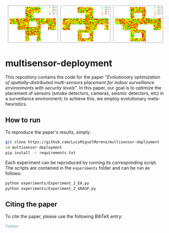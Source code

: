![](multimedia/figure.png)

# multisensor-deployment

This repository contains the code for the paper "*Evolutionary optimization of spatially-distributed multi-sensors placement for indoor surveillance environments with security levels*". In this paper, our goal is to optimize the placement of sensors (smoke detectors, cameras, seismic detectors, etc) in a surveillance environment; to achieve this, we employ evolutionary meta-heuristics.

## How to run

To reproduce the paper's results, simply:

```bash
git clone https://github.com/LuisMiguelMoreno/multisensor-deployment
cd multisensor-deployment
pip install -r requirements.txt
```

Each experiment can be reproduced by running its corresponding script. The scripts are contained in the `experiments` folder and can be run as follows:

```bash
python experiments/Experiment_2_EA.py
python experiments/Experiment_2_GRASP.py
```

## Citing the paper

To cite the paper, please use the following BibTeX entry:

```bibtex
foobar
```
